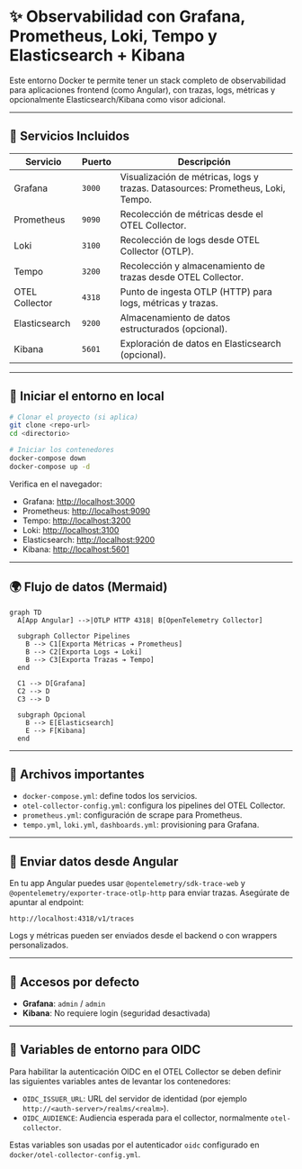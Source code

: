 # ✨ Observabilidad con Grafana, Prometheus, Loki, Tempo y Elasticsearch + Kibana

Este entorno Docker te permite tener un stack completo de observabilidad para aplicaciones frontend (como Angular), con trazas, logs, métricas y opcionalmente Elasticsearch/Kibana como visor adicional.

---

## 🤖 Servicios Incluidos

| Servicio         | Puerto | Descripción                                                                 |
|------------------|--------|-----------------------------------------------------------------------------|
| Grafana          | `3000` | Visualización de métricas, logs y trazas. Datasources: Prometheus, Loki, Tempo. |
| Prometheus       | `9090` | Recolección de métricas desde el OTEL Collector.                            |
| Loki             | `3100` | Recolección de logs desde OTEL Collector (OTLP).                            |
| Tempo            | `3200` | Recolección y almacenamiento de trazas desde OTEL Collector.                |
| OTEL Collector   | `4318` | Punto de ingesta OTLP (HTTP) para logs, métricas y trazas.                   |
| Elasticsearch    | `9200` | Almacenamiento de datos estructurados (opcional).                            |
| Kibana           | `5601` | Exploración de datos en Elasticsearch (opcional).                            |

---

## 🚀 Iniciar el entorno en local

```bash
# Clonar el proyecto (si aplica)
git clone <repo-url>
cd <directorio>

# Iniciar los contenedores
docker-compose down
docker-compose up -d
```

Verifica en el navegador:

- Grafana: [http://localhost:3000](http://localhost:3000)
- Prometheus: [http://localhost:9090](http://localhost:9090)
- Tempo: [http://localhost:3200](http://localhost:3200)
- Loki: [http://localhost:3100](http://localhost:3100)
- Elasticsearch: [http://localhost:9200](http://localhost:9200)
- Kibana: [http://localhost:5601](http://localhost:5601)

---

## 🌍 Flujo de datos (Mermaid)

```mermaid
graph TD
  A[App Angular] -->|OTLP HTTP 4318| B[OpenTelemetry Collector]

  subgraph Collector Pipelines
    B --> C1[Exporta Métricas ➔ Prometheus]
    B --> C2[Exporta Logs ➔ Loki]
    B --> C3[Exporta Trazas ➔ Tempo]
  end

  C1 --> D[Grafana]
  C2 --> D
  C3 --> D

  subgraph Opcional
    B --> E[Elasticsearch]
    E --> F[Kibana]
  end
```

---

## 📃 Archivos importantes

- `docker-compose.yml`: define todos los servicios.
- `otel-collector-config.yml`: configura los pipelines del OTEL Collector.
- `prometheus.yml`: configuración de scrape para Prometheus.
- `tempo.yml`, `loki.yml`, `dashboards.yml`: provisioning para Grafana.

---

## 🔧 Enviar datos desde Angular

En tu app Angular puedes usar `@opentelemetry/sdk-trace-web` y `@opentelemetry/exporter-trace-otlp-http` para enviar trazas. Asegúrate de apuntar al endpoint:

```
http://localhost:4318/v1/traces
```

Logs y métricas pueden ser enviados desde el backend o con wrappers personalizados.

---

## 🔐 Accesos por defecto

- **Grafana**: `admin` / `admin`
- **Kibana**: No requiere login (seguridad desactivada)

---

## 🔑 Variables de entorno para OIDC

Para habilitar la autenticación OIDC en el OTEL Collector se deben definir las
siguientes variables antes de levantar los contenedores:

- `OIDC_ISSUER_URL`: URL del servidor de identidad (por ejemplo
  `http://<auth-server>/realms/<realm>`).
- `OIDC_AUDIENCE`: Audiencia esperada para el collector, normalmente
  `otel-collector`.

Estas variables son usadas por el autenticador `oidc` configurado en
`docker/otel-collector-config.yml`.


